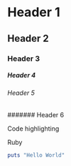 # Header 1
## Header 2
### Header 3
##### Header 4
###### Header 5
####### Header 6

Code highlighting

Ruby
```ruby
puts "Hello World"
```
